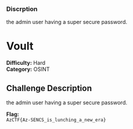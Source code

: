 ### Discrption 
the admin user having a super secure password.


# Voult
**Difficulty:** Hard  
**Category:** OSINT  


## Challenge Description
the admin user having a super secure password.


**Flag:**  
`AzCTF{Az-SENCS_is_lunching_a_new_era}`  

</details>